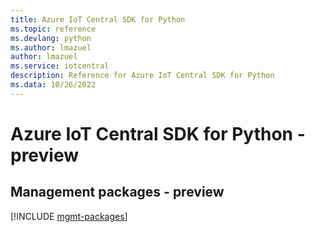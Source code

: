 ```yaml
---
title: Azure IoT Central SDK for Python
ms.topic: reference
ms.devlang: python
ms.author: lmazuel
author: lmazuel
ms.service: iotcentral
description: Reference for Azure IoT Central SDK for Python
ms.data: 10/26/2022
---
```

# Azure IoT Central SDK for Python - preview

## Management packages - preview
[!INCLUDE [mgmt-packages](iot-central-mgmt-index.md)]